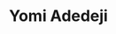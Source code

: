 ---
title: Yomi Adedeji
featured_image: /uploads/people/team.jpg
image_description: Black and white collage of business executives
name: Yomi Adedeji
designation: Chief Executive Officer
profile: executive
position: 1
image: /uploads/people/leadership/yomi.png
detail: |-
    Yomi Adedeji co-founded Softcom Limited in 2007. Since the company’s formation, Yomi has held several positions including those of the managing partner, CEO, and Head-IT. Yomi is a tech enthusiast which emphasizes his commitment to building a solutions company focused on connecting people, businesses, and communities in Africa using technology. Under his leadership, Softcom has pioneered some of Africa’s largest technology-focused deployments in addressing various problems for leading telecoms, consumer goods, financial, retail and governmental organizations. Yomi received a B.Sc from Covenant University in 2007, and is an Alumnus of the Stanford University SEED Program. 
---
